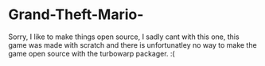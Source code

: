 # Grand-Theft-Mario-
Sorry, I like to make things open source, I sadly cant with this one, this game was made with scratch and there is unfortunatley no way to make the game open source with the turbowarp packager. :( 
